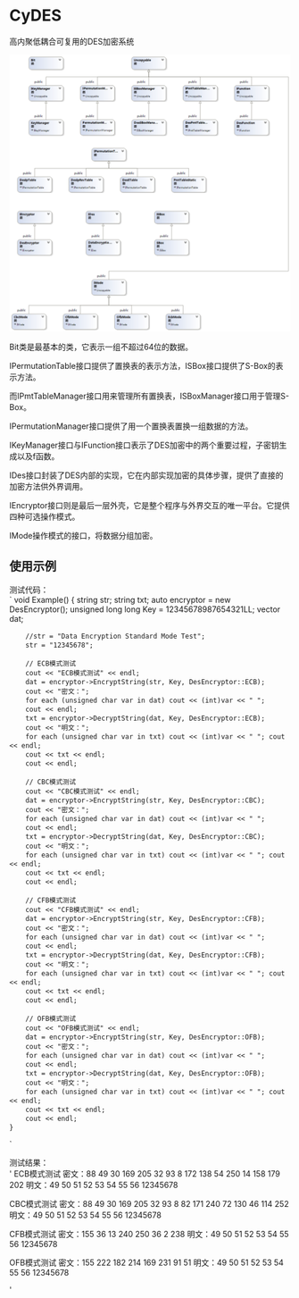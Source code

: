 CyDES
=====

高内聚低耦合可复用的DES加密系统  
  
  
![类视图](ClassDiagram.png)  
  
Bit类是最基本的类，它表示一组不超过64位的数据。  

IPermutationTable接口提供了置换表的表示方法，ISBox接口提供了S-Box的表示方法。  

而IPmtTableManager接口用来管理所有置换表，ISBoxManager接口用于管理S-Box。  

IPermutationManager接口提供了用一个置换表置换一组数据的方法。  

IKeyManager接口与IFunction接口表示了DES加密中的两个重要过程，子密钥生成以及f函数。  

IDes接口封装了DES内部的实现，它在内部实现加密的具体步骤，提供了直接的加密方法供外界调用。  

IEncryptor接口则是最后一层外壳，它是整个程序与外界交互的唯一平台。它提供四种可选操作模式。   
   
IMode操作模式的接口，将数据分组加密。  
  
   
使用示例  
----  
测试代码：  
`
	void Example() {
		string str;
		string txt;
		auto encryptor = new DesEncryptor();
		unsigned long long Key = 12345678987654321LL;
		vector<unsigned char> dat;
		
		//str = "Data Encryption Standard Mode Test";
		str = "12345678";

		// ECB模式测试
		cout << "ECB模式测试" << endl;
		dat = encryptor->EncryptString(str, Key, DesEncryptor::ECB);
		cout << "密文：";
		for each (unsigned char var in dat) cout << (int)var << " ";
		cout << endl;
		txt = encryptor->DecryptString(dat, Key, DesEncryptor::ECB);
		cout << "明文：";
		for each (unsigned char var in txt) cout << (int)var << " "; cout << endl;
		cout << txt << endl;
		cout << endl;

		// CBC模式测试
		cout << "CBC模式测试" << endl;
		dat = encryptor->EncryptString(str, Key, DesEncryptor::CBC);
		cout << "密文：";
		for each (unsigned char var in dat) cout << (int)var << " ";
		cout << endl;
		txt = encryptor->DecryptString(dat, Key, DesEncryptor::CBC);
		cout << "明文：";
		for each (unsigned char var in txt) cout << (int)var << " "; cout << endl;
		cout << txt << endl;
		cout << endl;

		// CFB模式测试
		cout << "CFB模式测试" << endl;
		dat = encryptor->EncryptString(str, Key, DesEncryptor::CFB);
		cout << "密文：";
		for each (unsigned char var in dat) cout << (int)var << " ";
		cout << endl;
		txt = encryptor->DecryptString(dat, Key, DesEncryptor::CFB);
		cout << "明文：";
		for each (unsigned char var in txt) cout << (int)var << " "; cout << endl;
		cout << txt << endl;
		cout << endl;

		// OFB模式测试
		cout << "OFB模式测试" << endl;
		dat = encryptor->EncryptString(str, Key, DesEncryptor::OFB);
		cout << "密文：";
		for each (unsigned char var in dat) cout << (int)var << " ";
		cout << endl;
		txt = encryptor->DecryptString(dat, Key, DesEncryptor::OFB);
		cout << "明文：";
		for each (unsigned char var in txt) cout << (int)var << " "; cout << endl;
		cout << txt << endl;
		cout << endl;
	}

`

测试结果：  
'
ECB模式测试
密文：88 49 30 169 205 32 93 8 172 138 54 250 14 158 179 202
明文：49 50 51 52 53 54 55 56
12345678

CBC模式测试
密文：88 49 30 169 205 32 93 8 82 171 240 72 130 46 114 252
明文：49 50 51 52 53 54 55 56
12345678

CFB模式测试
密文：155 36 13 240 250 36 2 238
明文：49 50 51 52 53 54 55 56
12345678

OFB模式测试
密文：155 222 182 214 169 231 91 51
明文：49 50 51 52 53 54 55 56
12345678

'
